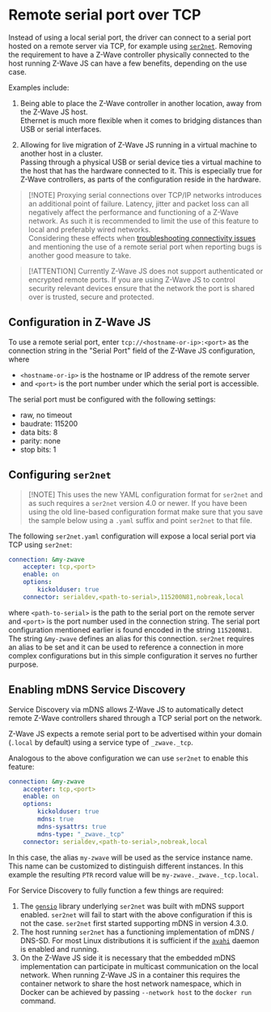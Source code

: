 # Remote serial port over TCP

Instead of using a local serial port, the driver can connect to a serial port hosted on a remote server via TCP, for example using [`ser2net`](https://github.com/cminyard/ser2net).
Removing the requirement to have a Z-Wave controller physically connected to the host running Z-Wave JS can have a few benefits, depending on the use case.

Examples include:

1. Being able to place the Z-Wave controller in another location, away from the Z-Wave JS host. \
   Ethernet is much more flexible when it comes to bridging distances than USB or serial interfaces.

2. Allowing for live migration of Z-Wave JS running in a virtual machine to another host in a cluster. \
   Passing through a physical USB or serial device ties a virtual machine to the host that has the hardware connected to it. This is especially true for Z-Wave controllers, as parts of the configuration reside in the hardware.

> [!NOTE] Proxying serial connections over TCP/IP networks introduces an additional point of failure. Latency, jitter and packet loss can all negatively affect the performance and functioning of a Z-Wave network. As such it is recommended to limit the use of this feature to local and preferably wired networks.\
> Considering these effects when [troubleshooting connectivity issues](troubleshooting/connectivity-issues.md) and mentioning the use of a remote serial port when reporting bugs is another good measure to take.

> [!ATTENTION] Currently Z-Wave JS does not support authenticated or encrypted remote ports. If you are using Z-Wave JS to control security relevant devices ensure that the network the port is shared over is trusted, secure and protected.

## Configuration in Z-Wave JS

To use a remote serial port, enter `tcp://<hostname-or-ip>:<port>` as the connection string in the "Serial Port" field of the Z-Wave JS configuration, where

-   `<hostname-or-ip>` is the hostname or IP address of the remote server
-   and `<port>` is the port number under which the serial port is accessible.

The serial port must be configured with the following settings:

-   raw, no timeout
-   baudrate: 115200
-   data bits: 8
-   parity: none
-   stop bits: 1

## Configuring `ser2net`

> [!NOTE] This uses the new YAML configuration format for `ser2net` and as such requires a `ser2net` version 4.0 or newer. If you have been using the old line-based configuration format make sure that you save the sample below using a `.yaml` suffix and point `ser2net` to that file.

The following `ser2net.yaml` configuration will expose a local serial port via TCP using `ser2net`:

```yaml
connection: &my-zwave
    accepter: tcp,<port>
    enable: on
    options:
        kickolduser: true
    connector: serialdev,<path-to-serial>,115200N81,nobreak,local
```

where `<path-to-serial>` is the path to the serial port on the remote server and `<port>` is the port number used in the connection string. The serial port configuration mentioned earlier is found encoded in the string `115200N81`.
The string `&my-zwave` defines an alias for this connection. `ser2net` requires an alias to be set and it can be used to reference a connection in more complex configurations but in this simple configuration it serves no further purpose.

## Enabling mDNS Service Discovery

Service Discovery via mDNS allows Z-Wave JS to automatically detect remote Z-Wave controllers shared through a TCP serial port on the network.

Z-Wave JS expects a remote serial port to be advertised within your domain (`.local` by default) using a service type of `_zwave._tcp`.

Analogous to the above configuration we can use `ser2net` to enable this feature:

```yaml
connection: &my-zwave
    accepter: tcp,<port>
    enable: on
    options:
        kickolduser: true
        mdns: true
        mdns-sysattrs: true
        mdns-type: "_zwave._tcp"
    connector: serialdev,<path-to-serial>,nobreak,local
```

In this case, the alias `my-zwave` will be used as the service instance name. This name can be customized to distinguish different instances. In this example the resulting `PTR` record value will be `my-zwave._zwave._tcp.local`.

For Service Discovery to fully function a few things are required:

1. The [`gensio`](https://github.com/cminyard/gensio) library underlying `ser2net` was built with mDNS support enabled. `ser2net` will fail to start with the above configuration if this is not the case. `ser2net` first started supporting mDNS in version 4.3.0.
2. The host running `ser2net` has a functioning implementation of mDNS / DNS-SD. For most Linux distributions it is sufficient if the [`avahi`](https://www.avahi.org/) daemon is enabled and running.
3. On the Z-Wave JS side it is necessary that the embedded mDNS implementation can participate in multicast communication on the local network. When running Z-Wave JS in a container this requires the container network to share the host network namespace, which in Docker can be achieved by passing `--network host` to the `docker run` command.
